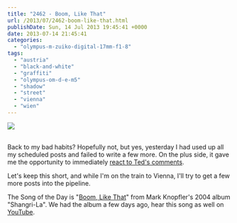 ```yaml
---
title: "2462 - Boom, Like That"
url: /2013/07/2462-boom-like-that.html
publishDate: Sun, 14 Jul 2013 19:45:41 +0000
date: 2013-07-14 21:45:41
categories: 
  - "olympus-m-zuiko-digital-17mm-f1-8"
tags: 
  - "austria"
  - "black-and-white"
  - "graffiti"
  - "olympus-om-d-e-m5"
  - "shadow"
  - "street"
  - "vienna"
  - "wien"
---
```

<div class="container">
<div class="center"><a target="_blank" href="https://d25zfm9zpd7gm5.cloudfront.net/1200x1200/2013/20130710_161555_lr.jpg"><img src="https://d25zfm9zpd7gm5.cloudfront.net/0600x0600/2013/20130710_161555_lr.jpg" /></a></div>
</div>
<br />

Back to my bad habits? Hopefully not, but yes, yesterday I had used up all my scheduled posts and failed to write a few more. On the plus side, it gave me the opportunity to immediately <a href="/2013/07/2461-no-connection.html" target="_blank">react to Ted's comments</a>.

 Let's keep this short, and while I'm on the train to Vienna, I'll try to get a few more posts into the pipeline.

The Song of the Day is "<a href="http://www.lyricsmode.com/lyrics/m/mark_knopfler/boom_like_that.html" target="_blank">Boom, Like That</a>" from Mark Knopfler's 2004 album "Shangri-La". We had the album a few days ago, hear this song as well on <a href="http://www.youtube.com/watch?v=dvj4svKcjl0" target="_blank">YouTube</a>.
